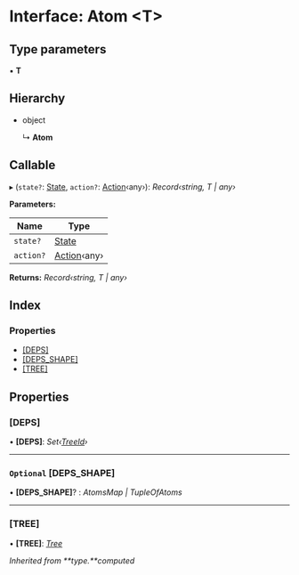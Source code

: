 # Interface: Atom <**T**>

## Type parameters

▪ **T**

## Hierarchy

- object

  ↳ **Atom**

## Callable

▸ (`state?`: [State](../modules/_reatom_core.md#markdown-header-state), `action?`: [Action](../modules/_reatom_core.md#markdown-header-action)‹any›): _Record‹string, T | any›_

**Parameters:**

| Name      | Type                                                             |
| --------- | ---------------------------------------------------------------- |
| `state?`  | [State](../modules/_reatom_core.md#markdown-header-state)        |
| `action?` | [Action](../modules/_reatom_core.md#markdown-header-action)‹any› |

**Returns:** _Record‹string, T | any›_

## Index

### Properties

- [[DEPS]](_reatom_core.atom.md#markdown-header-[deps])
- [[DEPS_SHAPE]](_reatom_core.atom.md#markdown-header-optional-[deps_shape])
- [[TREE]](_reatom_core.atom.md#markdown-header-[tree])

## Properties

### <a id="markdown-header-[deps]" name="markdown-header-[deps]"></a> [DEPS]

• **[DEPS]**: _Set‹[TreeId](../modules/_reatom_core.md#markdown-header-treeid)›_

---

### <a id="markdown-header-optional-[deps_shape]" name="markdown-header-optional-[deps_shape]"></a> `Optional` [DEPS_SHAPE]

• **[DEPS_SHAPE]**? : _AtomsMap | TupleOfAtoms_

---

### <a id="markdown-header-[tree]" name="markdown-header-[tree]"></a> [TREE]

• **[TREE]**: _[Tree](../classes/_reatom_core.tree.md)_

_Inherited from **type.**computed_
